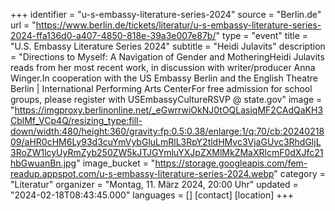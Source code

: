 +++
identifier = "u-s-embassy-literature-series-2024"
source = "Berlin.de"
url = "https://www.berlin.de/tickets/literatur/u-s-embassy-literature-series-2024-ffa136d0-a407-4850-818e-39a3e007e87b/"
type = "event"
title = "U.S. Embassy Literature Series 2024"
subtitle = "Heidi Julavits"
description = "Directions to Myself: A Navigation of Gender and MotheringHeidi Julavits reads from her most recent work, in discussion with writer/producer Anna Winger.In cooperation with the US Embassy Berlin and the English Theatre Berlin | International Performing Arts CenterFor free admission for school groups, please register with USEmbassyCultureRSVP @ state.gov"
image = "https://imgproxy.berlinonline.net/_eGwrrwiOkNJ0tOQLasiqMF2CAdQaKH3CblMf_VCp4Q/resizing_type:fill-down/width:480/height:360/gravity:fp:0.5:0.38/enlarge:1/q:70/cb:2024021809/aHR0cHM6Ly93d3cuYmVybGluLmRlL3RpY2tldHMvc3VjaGUvc3RhdGljL3RoZW1lcyUyRmZyb250ZW5kJTJGYmluYXJpZXMlMkZMaXRlcmF0dXJfc21hbGwuanBn.jpg"
image_bucket = "https://storage.googleapis.com/fem-readup.appspot.com/u-s-embassy-literature-series-2024.webp"
category = "Literatur"
organizer = "Montag, 11. März 2024, 20:00 Uhr"
updated = "2024-02-18T08:43:45.000"
languages = []
[contact]
[location]
+++